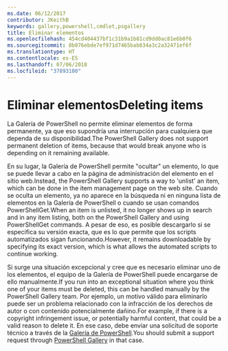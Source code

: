 ```yaml
---
ms.date: 06/12/2017
contributor: JKeithB
keywords: gallery,powershell,cmdlet,psgallery
title: Eliminar elementos
ms.openlocfilehash: 454cd404437bf1c31b9a1b81cd9dd0ac81e6b0f6
ms.sourcegitcommit: 8b076ebde7ef971d7465bab834a3c2a32471ef6f
ms.translationtype: HT
ms.contentlocale: es-ES
ms.lasthandoff: 07/06/2018
ms.locfileid: "37893100"
---
```

# <a name="deleting-items"></a><span data-ttu-id="ce5c6-103">Eliminar elementos</span><span class="sxs-lookup"><span data-stu-id="ce5c6-103">Deleting items</span></span>

<span data-ttu-id="ce5c6-104">La Galería de PowerShell no permite eliminar elementos de forma permanente, ya que eso supondría una interrupción para cualquiera que dependa de su disponibilidad.</span><span class="sxs-lookup"><span data-stu-id="ce5c6-104">The PowerShell Gallery does not support permanent deletion of items, because that would break anyone who is depending on it remaining available.</span></span>

<span data-ttu-id="ce5c6-105">En su lugar, la Galería de PowerShell permite "ocultar" un elemento, lo que se puede llevar a cabo en la página de administración del elemento en el sitio web.</span><span class="sxs-lookup"><span data-stu-id="ce5c6-105">Instead, the PowerShell Gallery supports a way to 'unlist' an item, which can be done in the item management page on the web site.</span></span>
<span data-ttu-id="ce5c6-106">Cuando se oculta un elemento, ya no aparece en la búsqueda ni en ninguna lista de elementos en la Galería de PowerShell o cuando se usan comandos PowerShellGet.</span><span class="sxs-lookup"><span data-stu-id="ce5c6-106">When an item is unlisted, it no longer shows up in search and in any item listing, both on the PowerShell Gallery and using PowerShellGet commands.</span></span>
<span data-ttu-id="ce5c6-107">A pesar de eso, es posible descargarlo si se especifica su versión exacta, que es lo que permite que los scripts automatizados sigan funcionando.</span><span class="sxs-lookup"><span data-stu-id="ce5c6-107">However, it remains downloadable by specifying its exact version, which is what allows the automated scripts to continue working.</span></span>

<span data-ttu-id="ce5c6-108">Si surge una situación excepcional y cree que es necesario eliminar uno de los elementos, el equipo de la Galería de PowerShell puede encargarse de ello manualmente.</span><span class="sxs-lookup"><span data-stu-id="ce5c6-108">If you run into an exceptional situation where you think one of your items must be deleted, this can be handled manually by the PowerShell Gallery team.</span></span>
<span data-ttu-id="ce5c6-109">Por ejemplo, un motivo válido para eliminarlo puede ser un problema relacionado con la infracción de los derechos de autor o con contenido potencialmente dañino.</span><span class="sxs-lookup"><span data-stu-id="ce5c6-109">For example, if there is a copyright infringement issue, or potentially harmful content, that could be a valid reason to delete it.</span></span>
<span data-ttu-id="ce5c6-110">En ese caso, debe enviar una solicitud de soporte técnico a través de la [Galería de PowerShell](http://www.PowerShellGallery.com).</span><span class="sxs-lookup"><span data-stu-id="ce5c6-110">You should submit a support request through [PowerShell Gallery](http://www.PowerShellGallery.com) in that case.</span></span>